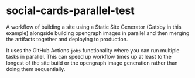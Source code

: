 # social-cards-parallel-test

A workflow of building a site using a Static Site Generator (Gatsby in this example) alongside building opengraph images in parallel and then merging the artifacts together and deploying to production.

It uses the GitHub Actions `jobs` functionality where you can run multiple tasks in parallel. This can speed up workflow times up at least to the longest of the site build or the opengraph image generation rather than doing them sequentially.
